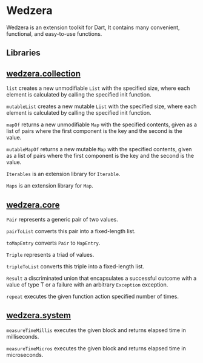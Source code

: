 Wedzera
======

Wedzera is an extension toolkit for Dart, It contains many convenient, functional, and easy-to-use functions.

Libraries
--------------

## [wedzera.collection][]
`list` creates a new unmodifiable `List` with the specified size, where each element is calculated by calling the specified init function.

`mutableList` creates a new mutable `List` with the specified size, where each element is calculated by calling the specified init function.

`mapOf` returns a new unmodifiable `Map` with the specified contents, given as a list of pairs where the first component is the key and the second is the value.

`mutableMapOf` returns a new mutable `Map` with the specified contents, given as a list of pairs where the first component is the key and the second is the value.

`Iterables` is an extension library for `Iterable`.

`Maps` is an extension library for `Map`.

[wedzera.collection]: https://pub.dev/documentation/wedzera/latest/wedzera.collection/wedzera.collection-library.html

## [wedzera.core][]

`Pair` represents a generic pair of two values.

`pairToList` converts this pair into a fixed-length list.

`toMapEntry` converts `Pair` to `MapEntry`.

`Triple` represents a triad of values.

`tripleToList` converts this triple into a fixed-length list.

`Result` a discriminated union that encapsulates a successful outcome with a value of type T or a failure with an arbitrary `Exception` exception.

`repeat` executes the given function action specified number of times.

[wedzera.core]: https://pub.dev/documentation/wedzera/latest/wedzera.core/wedzera.core-library.html

## [wedzera.system][]

`measureTimeMillis` executes the given block and returns elapsed time in milliseconds.

`measureTimeMicros` executes the given block and returns elapsed time in microseconds.

[wedzera.system]: https://pub.dev/documentation/wedzera/latest/wedzera.time/wedzera.system-library.html
